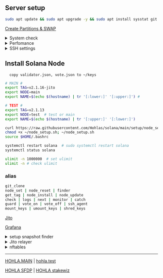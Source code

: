 
## Server setup
```bash
sudo apt update && sudo apt upgrade -y && sudo apt install sysstat git ncdu nftables tmux htop atop curl nano smartmontools bc man rsync cron chrony logrotate rsyslog encfs jq zip unzip -y
```
[Create Partitions & SWAP](https://github.com/Hohlas/ubuntu/blob/main/set/disk.md)

<details>
<summary>System check</summary>

```bash
curl -sL yabs.sh | bash  # full test
curl -sL yabs.sh | bash -s -- -fg    # speed test
smartctl -a /dev/nvme0n1 
```
[iostat](https://github.com/Hohlas/ubuntu/tree/main/test#readme)
</details>

<details>
<summary>Perfomance</summary>

```bash
echo performance | sudo tee /sys/devices/system/cpu/cpu*/cpufreq/scaling_governor # set perfomance mode 
```
```bash
ulimit -n 1000000  # set ulimit
ulimit -n # check ulimit 
```
```bash
cat /sys/devices/system/cpu/cpu*/cpufreq/scaling_governor # check
grep 'cpu MHz' /proc/cpuinfo # MHz
```
--- 
```bash
# set additional settings
echo "
net.ipv4.tcp_fin_timeout = 15
net.core.netdev_max_backlog = 50000
net.core.optmem_max = 20480
net.core.somaxconn = 65535

net.ipv4.tcp_rmem = 4096 87380 134217728
net.ipv4.tcp_wmem = 4096 87380 134217728
net.ipv4.tcp_mem = 4096 87380 134217728
" > /etc/sysctl.d/22-solana-turbo.conf
sysctl -p /etc/sysctl.d/22-solana-turbo.conf
```
```bash
# read additional settings
sysctl net.ipv4.tcp_fin_timeout
sysctl net.core.netdev_max_backlog
sysctl net.core.optmem_max
sysctl net.core.somaxconn
sysctl net.ipv4.tcp_rmem
sysctl net.ipv4.tcp_wmem
sysctl net.ipv4.tcp_mem
```
```bash
# read standart
sysctl net.core.rmem_default
sysctl net.core.rmem_max
sysctl net.core.wmem_default
sysctl net.core.wmem_max
sysctl vm.max_map_count
sysctl fs.nr_open
```
</details>

<details>
<summary>SSH settings</summary>
  
```bash
export NEWHOSTNAME="hohla"
# passwd root
```
```bash
sudo hostname $NEWHOSTNAME # сменить до перезагрузки
sudo hostnamectl set-hostname $NEWHOSTNAME
sudo nano /etc/hosts
```

```bash
# config SSH
mkdir -p ~/.ssh
rm ~/.ssh/*
curl https://raw.githubusercontent.com/Hohlas/ubuntu/main/crypto/authorized_keys >> ~/.ssh/authorized_keys # add ssh pubkey 'testnet'
chmod 600 ~/.ssh/authorized_keys
cp /etc/ssh/sshd_config /etc/ssh/sshd_config.bak
mv /etc/ssh/ssh_config /etc/ssh/ssh_config.bak
if [ -d /etc/ssh/sshd_config.d ]; then rm -f /etc/ssh/sshd_config.d/*; fi
if [ -d /etc/ssh/ssh_config.d ]; then rm -f /etc/ssh/ssh_config.d/*; fi
curl https://raw.githubusercontent.com/Hohlas/ubuntu/main/crypto/sshd_config > /etc/ssh/sshd_config
sudo ufw allow 2010  # добавить порт в правила файрвола
systemctl daemon-reload
systemctl restart ssh.socket # обновляет порт и адрес, указанные в sshd_config
systemctl restart ssh  # перезапустить службу sshприменяет остальные настройки
nano ~/.ssh/authorized_keys
```

```bash
# config file2ban
echo "backend = systemd" >> /etc/fail2ban/jail.d/defaults-debian.conf
echo "authpriv.*      /var/log/auth.log" >> /etc/rsyslog.conf
systemctl enable fail2ban
systemctl restart fail2ban
fail2ban-client status

# config EncFS
# mkdir -p ~/.crpt ~/keys
# encfs ~/.crpt ~/keys # 
```

</details>

## Install Solana Node
```   copy validator.json, vote.json to ~/keys   ```
```bash
# MAIN #
export TAG=v2.1.16-jito
export NODE=main
export NAME=$(echo $(hostname) | tr '[:lower:]' '[:upper:]') #
```
```bash
# TEST #
export TAG=v2.1.13
export NODE=test  # test or main
export NAME=$(echo $(hostname) | tr '[:upper:]' '[:lower:]')
```

```bash
curl https://raw.githubusercontent.com/Hohlas/solana/main/setup/node_setup.sh > ~/node_setup.sh
chmod +x ~/node_setup.sh; ~/node_setup.sh
source $HOME/.bashrc
```
```bash
systemctl restart solana  # sudo systemctl restart solana
systemctl status solana
```
```bash
ulimit -n 1000000  # set ulimit
ulimit -n # check ulimit
```
### alias
```bash
git_clone
node_set | node_reset | finder
get_tag | node_install | node_update
check | logs | next | monitor | catch
guard | vote_on | vote_off | ssh_agent
mount_keys | umount_keys | shred_keys
```

[Jito](https://github.com/Hohlas/solana/tree/main/Jito)

[Grafana](https://github.com/Hohlas/solana/blob/main/telegraf/readme.md)


<details>
<summary>setup snapshot finder</summary>

```bash
cd 
ulimit -n 1000000
rm -rf ~/solana-snapshot-finder
sudo apt update
sudo apt install python3-venv git -y
git clone https://github.com/c29r3/solana-snapshot-finder.git
# git clone https://github.com/Hohlas/solana-snapshot-finder.git
cd ~/solana-snapshot-finder
python3 -m venv venv
source ./venv/bin/activate
pip3 install -r requirements.txt
```

</details>

<details>
<summary>Jito relayer</summary>

[Monitoring](https://grafana.metrics.jito.wtf:3000/) | [Running Relayer](https://jito-foundation.gitbook.io/mev/jito-relayer/running-a-relayer#running-the-relayer) | [releases](https://github.com/jito-foundation/jito-relayer/releases) | [Block Engines](https://jito-foundation.gitbook.io/mev/solana-mev/third-party-block-engines) | 

```bash
# switch to local relayer
solana-validator -l $HOME/solana/ledger set-relayer-config --relayer-url http://127.0.0.1:11226 
```
```bash
# switch to public relayer
solana-validator -l ~/solana/ledger set-relayer-config --relayer-url http://frankfurt.mainnet.relayer.jito.wtf:8100 
```
```bash
# switch block-engine
solana-validator -l $HOME/solana/ledger set-block-engine-config --block-engine-url https://frankfurt.mainnet.block-engine.jito.wtf
```
```bash
# copy relayer service
cp ~/sol_git/Jito/jito-relayer.service ~/solana/relayer.service
ln -sf ~/solana/relayer.service /etc/systemd/system
systemctl daemon-reload
systemctl restart relayer
systemctl status relayer
# journalctl -u relayer -f
```
```bash
# download relayer bin
JTAG=$(curl -s https://api.github.com/repos/jito-foundation/jito-relayer/releases/latest | grep -oP '"tag_name": "\K(.*)(?=")')
echo "latest jito-relayer TAG = $JTAG"
mkdir -p $HOME/jito-relayer
wget -P $HOME/jito-relayer https://github.com/jito-foundation/jito-relayer/releases/download/$JTAG/jito-transaction-relayer-x86_64-unknown-linux-gnu
chmod +x $HOME/jito-relayer/jito-transaction-relayer-x86_64-unknown-linux-gnu
$HOME/jito-relayer/jito-transaction-relayer-x86_64-unknown-linux-gnu -V
```
```bash
# set Amsterdam
sed -i "/^--relayer-url /c --relayer-url http://amsterdam.mainnet.relayer.jito.wtf:8100 \\\\" ~/solana/solana.service
sed -i "/^--block-engine-url /c --block-engine-url https://amsterdam.mainnet.block-engine.jito.wtf \\\\" ~/solana/solana.service
sed -i "/^--shred-receiver-address /c --shred-receiver-address 74.118.140.240:1002" ~/solana/solana.service
sed -i "/^Environment=BLOCK_ENGINE_URL/c Environment=BLOCK_ENGINE_URL=https://amsterdam.mainnet.block-engine.jito.wtf" ~/solana/relayer.service
systemctl daemon-reload
```
```bash
# set Frankfurt
sed -i "/^--relayer-url /c --relayer-url http://frankfurt.mainnet.relayer.jito.wtf:8100 \\\\" ~/solana/solana.service
sed -i "/^--block-engine-url /c --block-engine-url https://frankfurt.mainnet.block-engine.jito.wtf \\\\" ~/solana/solana.service
sed -i "/^--shred-receiver-address /c --shred-receiver-address 64.130.50.14:1002" ~/solana/solana.service
sed -i "/^Environment=BLOCK_ENGINE_URL/c Environment=BLOCK_ENGINE_URL=https://frankfurt.mainnet.block-engine.jito.wtf" ~/solana/relayer.service
systemctl daemon-reload
```

</details>

<details>
<summary>nftables</summary>

[nftables](https://github.com/Hohlas/solana/blob/main/nftables/README.md) 
```bash
apt update && apt install nftables -y
curl https://raw.githubusercontent.com/Hohlas/solana/main/nftables/nftables.conf > /etc/nftables.conf
systemctl enable nftables
systemctl restart nftables
```
```bash
# удаление старого фаервола iptables
ufw disable
systemctl disable ufw
systemctl stop ufw
iptables -F # очищает все правила фильтрации в iptables
iptables -X # удаляет все пользовательские цепочки из iptables
iptables -S # разрешать входящие, исходящие и транзитные одной командой
iptables -L -n -v  # Показать текущие правила
```

</details>

---

[HOHLA.MAIN](https://metrics.stakeconomy.com/d/f2b2HcaGz/solana-community-validator-dashboard?orgId=1&refresh=1m&var-pubkey=AptafqHRpGk3KCQrGtuPGuPvWMuPc4N15X7NN7VUsfbd&var-server=HOHLA&var-inter=1m&var-netif=All&from=now-6h&to=now) | 
[hohla.test](https://metrics.stakeconomy.com/d/f2b2HcaGz/solana-community-validator-dashboard?orgId=1&var-server=hohla&var-inter=30s&var-cpu=All&var-netif=All&var-pubkey=8HzsgkGhEFP2MKuuPDy5f8qvqR6hmwPqeq7UMY3X2Z6T&refresh=5s&from=now-12h&to=now)

[HOHLA SFDP](https://solana.org/sfdp-validators/AptafqHRpGk3KCQrGtuPGuPvWMuPc4N15X7NN7VUsfbd) | 
[HOHLA stakewiz](https://stakewiz.com/validator/3FLezD8GJgnawEHhZcsjdPxZVar9FzqEdViusQ5ZdSwe)
